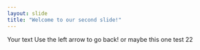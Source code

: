 ```yaml
---
layout: slide
title: "Welcome to our second slide!"
---
```

Your text
Use the left arrow to go back! or maybe this one
test 22

